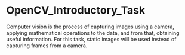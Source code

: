 # OpenCV_Introductory_Task
Computer vision is the process of capturing images using a camera, applying mathematical operations  to the data, and from that, obtaining useful information. For this task, static images will be used instead of capturing frames from a camera.
